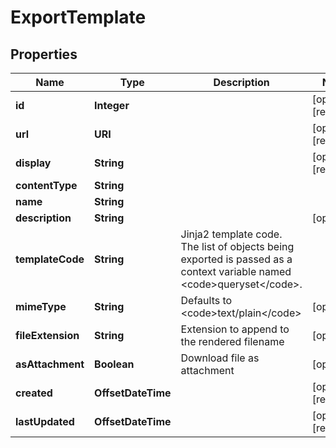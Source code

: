 

# ExportTemplate


## Properties

| Name | Type | Description | Notes |
|------------ | ------------- | ------------- | -------------|
|**id** | **Integer** |  |  [optional] [readonly] |
|**url** | **URI** |  |  [optional] [readonly] |
|**display** | **String** |  |  [optional] [readonly] |
|**contentType** | **String** |  |  |
|**name** | **String** |  |  |
|**description** | **String** |  |  [optional] |
|**templateCode** | **String** | Jinja2 template code. The list of objects being exported is passed as a context variable named &lt;code&gt;queryset&lt;/code&gt;. |  |
|**mimeType** | **String** | Defaults to &lt;code&gt;text/plain&lt;/code&gt; |  [optional] |
|**fileExtension** | **String** | Extension to append to the rendered filename |  [optional] |
|**asAttachment** | **Boolean** | Download file as attachment |  [optional] |
|**created** | **OffsetDateTime** |  |  [optional] [readonly] |
|**lastUpdated** | **OffsetDateTime** |  |  [optional] [readonly] |



